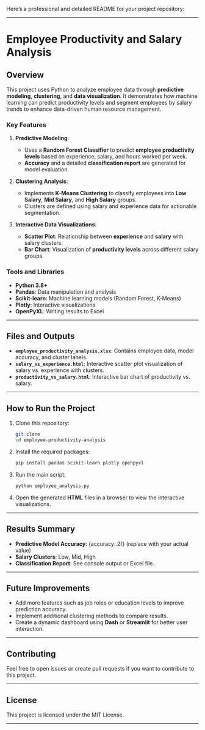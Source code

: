 Here’s a professional and detailed README for your project repository:

---

# Employee Productivity and Salary Analysis

## Overview
This project uses Python to analyze employee data through **predictive modeling**, **clustering**, and **data visualization**. It demonstrates how machine learning can predict productivity levels and segment employees by salary trends to enhance data-driven human resource management.

### Key Features
1. **Predictive Modeling**:  
   - Uses a **Random Forest Classifier** to predict **employee productivity levels** based on experience, salary, and hours worked per week.  
   - **Accuracy** and a detailed **classification report** are generated for model evaluation.

2. **Clustering Analysis**:  
   - Implements **K-Means Clustering** to classify employees into **Low Salary**, **Mid Salary**, and **High Salary** groups.  
   - Clusters are defined using salary and experience data for actionable segmentation.

3. **Interactive Data Visualizations**:  
   - **Scatter Plot**: Relationship between **experience** and **salary** with salary clusters.  
   - **Bar Chart**: Visualization of **productivity levels** across different salary groups.

### Tools and Libraries
- **Python 3.8+**
- **Pandas**: Data manipulation and analysis  
- **Scikit-learn**: Machine learning models (Random Forest, K-Means)  
- **Plotly**: Interactive visualizations  
- **OpenPyXL**: Writing results to Excel  

---

## Files and Outputs
- **`employee_productivity_analysis.xlsx`**: Contains employee data, model accuracy, and cluster labels.  
- **`salary_vs_experience.html`**: Interactive scatter plot visualization of salary vs. experience with clusters.  
- **`productivity_vs_salary.html`**: Interactive bar chart of productivity vs. salary.  

---

## How to Run the Project
1. Clone this repository:  
   ```bash
   git clone 
   cd employee-productivity-analysis
   ```
2. Install the required packages:  
   ```bash
   pip install pandas scikit-learn plotly openpyxl
   ```
3. Run the main script:  
   ```bash
   python employee_analysis.py
   ```
4. Open the generated **HTML** files in a browser to view the interactive visualizations.  

---

## Results Summary
- **Predictive Model Accuracy**: {accuracy:.2f} (replace with your actual value)  
- **Salary Clusters**: Low, Mid, High  
- **Classification Report**: See console output or Excel file.

---

## Future Improvements
- Add more features such as job roles or education levels to improve prediction accuracy.  
- Implement additional clustering methods to compare results.  
- Create a dynamic dashboard using **Dash** or **Streamlit** for better user interaction.

---

## Contributing
Feel free to open issues or create pull requests if you want to contribute to this project.

---

## License
This project is licensed under the MIT License.

---

